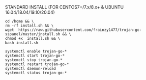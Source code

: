STANDARD INSTALL (FOR CENTOS7+/7.x/8.x+ & UBUNTU 16.04/18.04/19.10/20.04)
```
cd /home && \
rm -rf install.sh && \
wget  https://raw.githubusercontent.com/frainzy1477/trojan-go-sspanel/master/install.sh && \
chmod +x  install.sh && \
bash install.sh

```
```
systemctl enable trojan-go-*
systemctl start trojan-go-*
systemctl stop trojan-go-*
systemctl restart trojan-go-*
systemctl daemon-reload
systemctl status trojan-go-*
  ```

